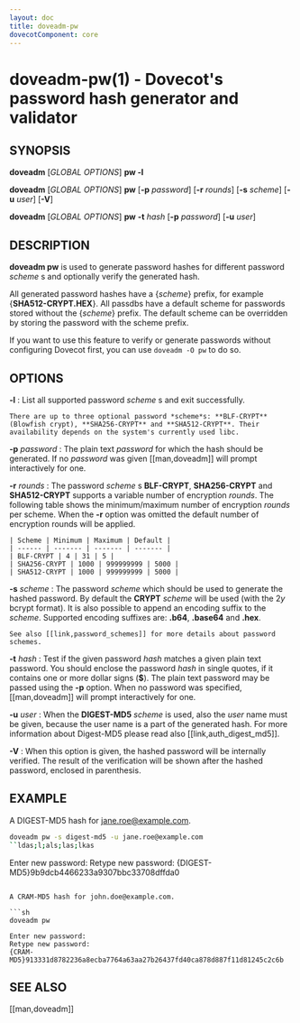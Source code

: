 ```yaml
---
layout: doc
title: doveadm-pw
dovecotComponent: core
---
```


# doveadm-pw(1) - Dovecot's password hash generator and validator

## SYNOPSIS

**doveadm** [*GLOBAL OPTIONS*] **pw -l**

**doveadm** [*GLOBAL OPTIONS*] **pw**
  [**-p** *password*]
  [**-r** *rounds*]
  [**-s** *scheme*]
  [**-u** *user*]
  [**-V**]

**doveadm** [*GLOBAL OPTIONS*] **pw** **-t** *hash*
  [**-p** *password*]
  [**-u** *user*]

## DESCRIPTION

**doveadm pw** is used to generate password hashes for different
password *scheme* s and optionally verify the generated hash.

All generated password hashes have a {*scheme*} prefix, for example
{**SHA512-CRYPT.HEX**}. All passdbs have a default scheme for passwords
stored without the {*scheme*} prefix. The default scheme can be
overridden by storing the password with the scheme prefix.

If you want to use this feature to verify or generate passwords without
configuring Dovecot first, you can use `doveadm -O pw` to do so.

<!-- @include: include/global-options.inc -->

## OPTIONS

**-l**
:   List all supported password *scheme* s and exit successfully.

    There are up to three optional password *scheme*s: **BLF-CRYPT**
    (Blowfish crypt), **SHA256-CRYPT** and **SHA512-CRYPT**. Their
    availability depends on the system's currently used libc.

**-p** *password*
:   The plain text *password* for which the hash should be generated. If
    no *password* was given [[man,doveadm]] will prompt interactively
    for one.

**-r** *rounds*
:   The password *scheme* s **BLF-CRYPT**, **SHA256-CRYPT** and
    **SHA512-CRYPT** supports a variable number of encryption *rounds*.
    The following table shows the minimum/maximum number of encryption
    *rounds* per scheme. When the **-r** option was omitted the default
    number of encryption rounds will be applied.

    | Scheme | Minimum | Maximum | Default |
    | ------ | ------- | ------- | ------- |
    | BLF-CRYPT | 4 | 31 | 5 |
    | SHA256-CRYPT | 1000 | 999999999 | 5000 |
    | SHA512-CRYPT | 1000 | 999999999 | 5000 |

**-s** *scheme*
:   The password *scheme* which should be used to generate the hashed
    password. By default the **CRYPT** *scheme* will be used (with the
    $2y$ bcrypt format). It is also possible to append an encoding
    suffix to the *scheme*. Supported encoding suffixes are: **.b64**,
    **.base64** and **.hex**.

    See also [[link,password_schemes]] for more details about password schemes.

**-t** *hash*
:   Test if the given password *hash* matches a given plain text
    password. You should enclose the password *hash* in single quotes, if
    it contains one or more dollar signs (**$**). The plain text password
    may be passed using the **-p** option. When no password was
    specified, [[man,doveadm]] will prompt interactively for one.

**-u** *user*
:   When the **DIGEST-MD5** *scheme* is used, also the *user* name must
    be given, because the user name is a part of the generated hash. For
    more information about Digest-MD5 please read also
    [[link,auth_digest_md5]].

**-V**
:   When this option is given, the hashed password will be internally
    verified. The result of the verification will be shown after the
    hashed password, enclosed in parenthesis.

## EXAMPLE

A DIGEST-MD5 hash for jane.roe@example.com.

```sh
doveadm pw -s digest-md5 -u jane.roe@example.com
``ldas;l;als;las;lkas
```
Enter new password:
Retype new password:
{DIGEST-MD5}9b9dcb4466233a9307bbc33708dffda0
```

A CRAM-MD5 hash for john.doe@example.com.

```sh
doveadm pw
```
```
Enter new password:
Retype new password:
{CRAM-MD5}913331d8782236a8ecba7764a63aa27b26437fd40ca878d887f11d81245c2c6b
```

<!-- @include: include/reporting-bugs.inc -->

## SEE ALSO

[[man,doveadm]]
